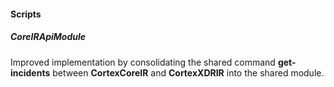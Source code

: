 
#### Scripts
##### CoreIRApiModule
Improved implementation by consolidating the shared command **get-incidents** between **CortexCoreIR** and **CortexXDRIR** into the shared module.